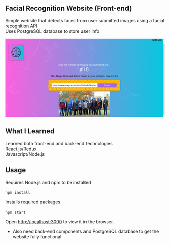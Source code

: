 ## Facial Recognition Website (Front-end)
Simple website that detects faces from user submitted images using a facial recognition API<br>
Uses PostgreSQL database to store user info

![screenshot](public/screenshot.png)

## What I Learned
Learned both front-end and back-end technologies<br>
React.js/Redux<br>
Javascript/Node.js

## Usage
Requires Node.js and npm to be installed

`npm install`

Installs required packages<br>

`npm start`

Open [http://localhost:3000](http://localhost:3000) to view it in the browser.

- Also need back-end components and PostgreSQL database to get the website fully functional
